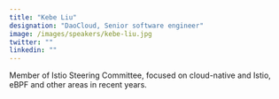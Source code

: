 ```yaml
---
title: "Kebe Liu"
designation: "DaoCloud, Senior software engineer"
image: /images/speakers/kebe-liu.jpg
twitter: ""
linkedin: ""
---
```


Member of Istio Steering Committee, focused on cloud-native and Istio, eBPF and other areas in recent years.